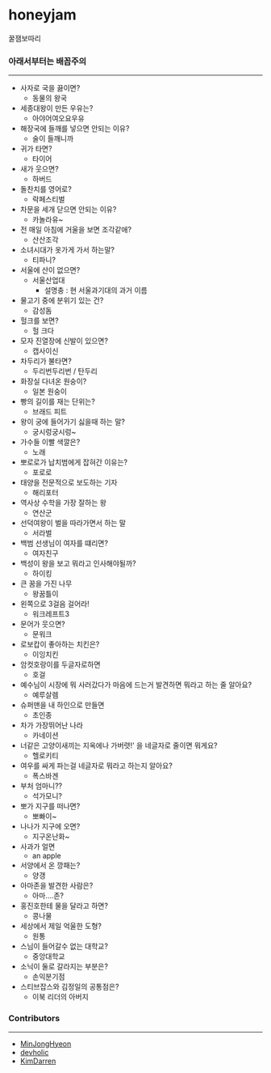 # honeyjam
꿀잼보따리

### 아래서부터는 배꼽주의
---
* 사자로 국을 끓이면? 
  * 동물의 왕국
* 세종대왕이 만든 우유는? 
  * 아야어여오요우유
* 해장국에 들깨를 넣으면 안되는 이유? 
  * 술이 들깨니까
* 귀가 타면? 
  * 타이어
* 새가 웃으면? 
  * 하버드
* 돌찬치를 영어로? 
  * 락페스티벌
* 차문을 세개 닫으면 안되는 이유? 
  * 카놀라유~
* 전 매일 아침에 거울을 보면 조각같애?
  * 산산조각
* 소녀시대가 옷가게 가서 하는말? 
  * 티파니?
* 서울에 산이 없으면? 
  * 서울산업대
    * 설명충 : 현 서울과기대의 과거 이름 
* 물고기 중에 분위기 있는 건? 
  * 감성돔
* 헐크를 보면? 
  * 헐 크다
* 모자 진열장에 신발이 있으면? 
  * 캡사이신
* 차두리가 불타면? 
  * 두리번두리번 / 탄두리
* 화장실 다녀온 원숭이? 
  * 일본 원숭이
* 빵의 길이를 재는 단위는? 
  * 브래드 피트
* 왕이 궁에 들어가기 싫을때 하는 말? 
  * 궁시렁궁시렁~
* 가수들 이빨 색깔은? 
  * 노래
* 뽀로로가 납치범에게 잡혀간 이유는? 
  * 포로로
* 태양을 전문적으로 보도하는 기자
  * 해리포터
* 역사상 수학을 가장 잘하는 왕
  * 연산군
* 선덕여왕이 벌을 따라가면서 하는 말
  * 서라벌
* 백범 선생님이 여자를 떄리면?
  * 여자친구
* 백성이 왕을 보고 뭐라고 인사해야될까?
  * 하이킹
* 큰 꿈을 가진 나무
  * 왕꿈틀이
* 왼쪽으로 3걸음 걸어라!
  * 워크레프트3
* 문어가 웃으면?
  * 문워크
* 로보캅이 좋아하는 치킨은?
  * 이잉치킨
* 암컷호랑이를 두글자로하면
  * 호걸
* 예수님이 시장에 뭐 사러갔다가 마음에 드는거 발견하면 뭐라고 하는 줄 알아요?
  * 예루살렘
* 슈퍼맨을 내 하인으로 만들면
  * 초인종
* 차가 가장뛰어난 나라
  * 카네이션
* 너같은 고양이새끼는 지옥에나 가버렷!' 을 네글자로 줄이면 뭐게요?
  * 헬로키티
* 여우를 싸게 파는걸 네글자로 뭐라고 하는지 알아요?
  * 폭스바겐
* 부처 엄마니??
  * 석가모니?
* 뽀가 지구를 떠나면?
  * 뽀빠이~
* 나나가 지구에 오면?
  * 지구온난화~
* 사과가 얼면
  * an apple
* 서양에서 온 깡패는?
  * 양갱
* 아마존을 발견한 사람은?
  * 아마....존?
* 홍진호한테 물을 달라고 하면?
  * 콩나물
* 세상에서 제일 억울한 도형?
  * 원통
* 스님이 들어갈수 없는 대학교?
  * 중앙대학교
* 소닉이 둘로 갈라지는 부분은?
	* 손익분기점
* 스티브잡스와 김정일의 공통점은?
	* 이북 리더의 아버지

### Contributors
---
* [MinJongHyeon](https://github.com/MinJongHyeon)
* [devholic](https://github.com/devholic)
* [KimDarren](https://github.com/KimDarren)
